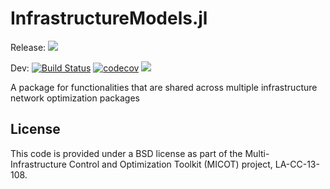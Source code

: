 # InfrastructureModels.jl

Release: [![](https://img.shields.io/badge/docs-stable-blue.svg)](https://lanl-ansi.github.io/InfrastructureModels.jl/stable)

Dev:
[![Build Status](https://travis-ci.org/lanl-ansi/InfrastructureModels.jl.svg?branch=master)](https://travis-ci.org/lanl-ansi/InfrastructureModels.jl)
[![codecov](https://codecov.io/gh/lanl-ansi/InfrastructureModels.jl/branch/master/graph/badge.svg)](https://codecov.io/gh/lanl-ansi/InfrastructureModels.jl)
[![](https://img.shields.io/badge/docs-latest-blue.svg)](https://lanl-ansi.github.io/InfrastructureModels.jl/latest)

A package for functionalities that are shared across multiple infrastructure network optimization packages

## License

This code is provided under a BSD license as part of the Multi-Infrastructure Control and Optimization Toolkit (MICOT) project, LA-CC-13-108.
